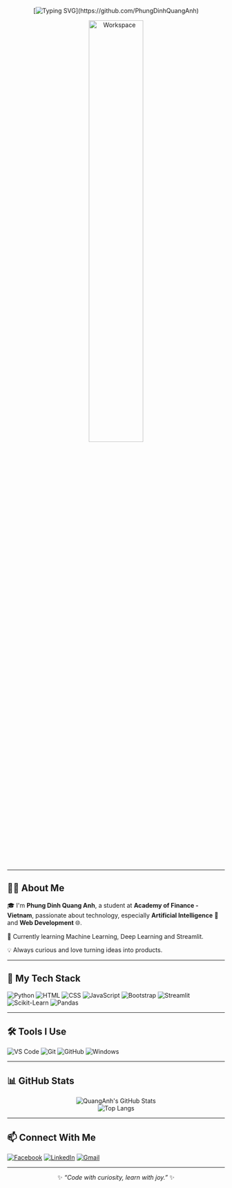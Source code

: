 <div align="center">

<!-- Typing SVG -->
[![Typing SVG](https://readme-typing-svg.demolab.com?font=Rubik&size=35&pause=500&color=007ACC&background=D0F0E0&center=true&vCenter=true&width=600&lines=👋Hello!+I'm+Quang+Anh;☀️+Wishing+you+a+day+full+of+smiles!)](https://github.com/PhungDinhQuangAnh)

<!-- GIF Working -->
<img src="https://github.com/SP-XD/SP-XD/blob/main/images/dev-working_rounded.gif?raw=true" href="https://github.com/sp-xd" alt="Workspace"  width="50%"/><br> 

</div>



---

## 🧑‍💻 About Me

🎓 I'm **Phung Dinh Quang Anh**, a student at **Academy of Finance - Vietnam**, passionate about technology, especially **Artificial Intelligence** 🤖 and **Web Development** 🌐.

🌱 Currently learning Machine Learning, Deep Learning and Streamlit.

💡 Always curious and love turning ideas into products.

---

## 🚀 My Tech Stack

![Python](https://img.shields.io/badge/Python-3776AB?style=flat&logo=python&logoColor=white)
![HTML](https://img.shields.io/badge/HTML5-E34F26?style=flat&logo=html5&logoColor=white)
![CSS](https://img.shields.io/badge/CSS3-1572B6?style=flat&logo=css3&logoColor=white)
![JavaScript](https://img.shields.io/badge/JavaScript-F7DF1E?style=flat&logo=javascript&logoColor=black)
![Bootstrap](https://img.shields.io/badge/Bootstrap-7952B3?style=flat&logo=bootstrap&logoColor=white)
![Streamlit](https://img.shields.io/badge/Streamlit-FF4B4B?style=flat&logo=streamlit&logoColor=white)
![Scikit-Learn](https://img.shields.io/badge/Scikit--Learn-F7931E?style=flat&logo=scikit-learn&logoColor=white)
![Pandas](https://img.shields.io/badge/Pandas-150458?style=flat&logo=pandas&logoColor=white)

---

## 🛠 Tools I Use

![VS Code](https://img.shields.io/badge/VS%20Code-007ACC?style=flat&logo=visual-studio-code&logoColor=white)
![Git](https://img.shields.io/badge/Git-F05032?style=flat&logo=git&logoColor=white)
![GitHub](https://img.shields.io/badge/GitHub-181717?style=flat&logo=github&logoColor=white)
![Windows](https://img.shields.io/badge/Windows-0078D6?style=flat&logo=windows&logoColor=white)

---

## 📊 GitHub Stats

<div align="center">

![QuangAnh's GitHub Stats](https://github-readme-stats.vercel.app/api?username=PhungDinhQuangAnh&show_icons=true&theme=default&hide_title=true&count_private=true)
<br>
![Top Langs](https://github-readme-stats.vercel.app/api/top-langs/?username=PhungDinhQuangAnh&layout=compact&theme=default)

</div>

---

## 📫 Connect With Me

[![Facebook](https://img.shields.io/badge/Facebook-1877F2?style=flat&logo=facebook&logoColor=white)](https://facebook.com/your-profile)
[![LinkedIn](https://img.shields.io/badge/LinkedIn-0A66C2?style=flat&logo=linkedin&logoColor=white)](https://linkedin.com/in/your-profile)
[![Gmail](https://img.shields.io/badge/Gmail-D14836?style=flat&logo=gmail&logoColor=white)](mailto:your-email@gmail.com)

---

<div align="center">
  
✨ *“Code with curiosity, learn with joy.”* ✨

</div>

